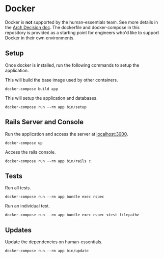 # Docker
Docker is **not** supported by the human-essentials team. See more details in the [Arch Decision doc](/doc/architecture/decisions/0010-docker.md). The dockerfile and docker-compose in this repository is provided as a starting point for engineers who'd like to support Docker in their own environments.

## Setup
Once docker is installed, run the following commands to setup the application.

This will build the base image used by other containers.
```
docker-compose build app
```

This will setup the application and databases.
```
docker-compose run --rm app bin/setup
```

## Rails Server and Console
Run the application and access the server at [localhost:3000](localhost:3000).
```
docker-compose up
```

Access the rails console.
```
docker-compose run --rm app bin/rails c
```

## Tests
Run all tests.
```
docker-compose run --rm app bundle exec rspec
```

Run an individual test.
```
docker-compose run --rm app bundle exec rspec <test filepath>
```

## Updates
Update the dependencies on human-essentials.
```
docker-compose run --rm app bin/update
```